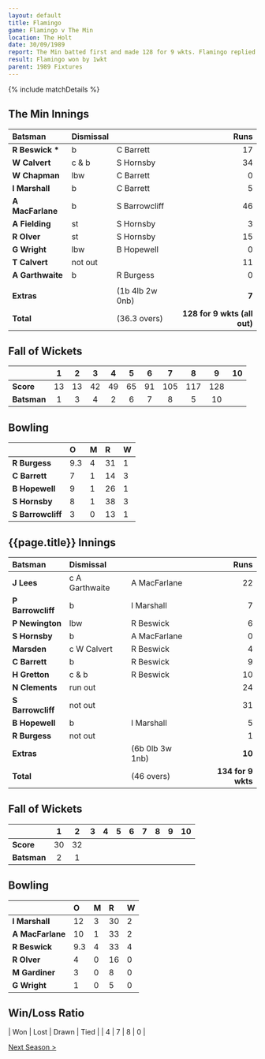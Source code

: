 ```yaml
---
layout: default
title: Flamingo
game: Flamingo v The Min
location: The Holt
date: 30/09/1989
report: The Min batted first and made 128 for 9 wkts. Flamingo replied with 134 for 9 wkts
result: Flamingo won by 1wkt
parent: 1989 Fixtures
---
```


{% include matchDetails %}

## The Min Innings

| Batsman | Dismissal |  | Runs |
|:---|:---|---|---:|
| **R Beswick &#42;** | b | C Barrett | 17 |
| **W Calvert** | c & b | S Hornsby | 34 |
| **W Chapman** | lbw | C Barrett | 0 |
| **I Marshall** | b | C Barrett | 5 |
| **A MacFarlane** | b | S Barrowcliff | 46 |
| **A Fielding** | st | S Hornsby | 3 |
| **R Olver** | st | S Hornsby | 15 |
| **G Wright** | lbw | B Hopewell | 0 |
| **T Calvert** | not out |  | 11 |
| **A  Garthwaite** | b | R Burgess | 0 |
|  |  |  |  |
| **Extras** | | (1b 4lb 2w 0nb) | **7** |
| **Total** | | (36.3 overs) | **128 for 9 wkts (all out)** |

## Fall of Wickets

| | 1 | 2 | 3 | 4 | 5 | 6 | 7 | 8 | 9 | 10 |
|---|:---:|:---:|:---:|:---:|:---:|:---:|:---:|:---:|:---:|:---:|
| **Score** | 13 | 13 | 42 | 49 | 65 | 91 | 105 | 117 | 128 |  |
| **Batsman** | 1 | 3 | 4 | 2 | 6 | 7 | 8 | 5 | 10 |  |

## Bowling

| | O | M | R | W |
|---|:---|:---|:---|:---|
| **R Burgess** | 9.3 | 4 | 31 | 1 |
| **C Barrett** | 7 | 1 | 14 | 3 |
| **B Hopewell** | 9 | 1 | 26 | 1 |
| **S Hornsby** | 8 | 1 | 38 | 3 |
| **S Barrowcliff** | 3 | 0 | 13 | 1 |

## {{page.title}} Innings

| Batsman | Dismissal |  | Runs |
|:---|:---|---|---:|
| **J Lees** | c A Garthwaite | A MacFarlane | 22 |
| **P Barrowcliff** | b | I Marshall | 7 |
| **P Newington** | lbw | R Beswick | 6 |
| **S Hornsby** | b | A MacFarlane | 0 |
| **Marsden** | c W Calvert | R Beswick | 4 |
| **C Barrett** | b | R Beswick | 9 |
| **H Gretton** | c & b | R Beswick | 10 |
| **N Clements** | run out |  | 24 |
| **S Barrowcliff** | not out |  | 31 |
| **B Hopewell** | b | I Marshall | 5 |
| **R Burgess** | not out |  | 1 |
| **Extras** | | (6b 0lb 3w 1nb) | **10** |
| **Total** | | (46 overs) | **134 for 9 wkts** |

## Fall of Wickets

| | 1 | 2 | 3 | 4 | 5 | 6 | 7 | 8 | 9 | 10 |
|---|:---:|:---:|:---:|:---:|:---:|:---:|:---:|:---:|:---:|:---:|
| **Score** | 30 | 32 |  |  |  |  |  |  |  |  |
| **Batsman** | 2 | 1 |  |  |  |  |  |  |  |  |

## Bowling

| | O | M | R | W |
|---|:---|:---|:---|:---|
| **I Marshall** | 12 | 3 | 30 | 2 |
| **A MacFarlane** | 10 | 1 | 33 | 2 |
| **R Beswick** | 9.3 | 4 | 33 | 4 |
| **R Olver** | 4 | 0 | 16 | 0 |
| **M Gardiner** | 3 | 0 | 8 | 0 |
| **G Wright** | 1 | 0 | 5 | 0 |

## Win/Loss Ratio

| Won | Lost | Drawn | Tied |
| 4 | 7 | 8 | 0 |

[Next Season >](../1990)